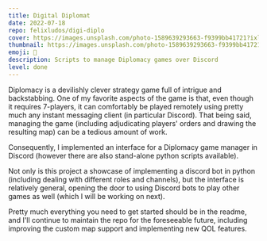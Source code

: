 ```yaml
---
title: Digital Diplomat
date: 2022-07-18
repo: felixludos/digi-diplo
cover: https://images.unsplash.com/photo-1589639293663-f9399bb41721?ixlib=rb-1.2.1&q=85&fm=jpg&crop=entropy&cs=srgb&ixid=eyJhcHBfaWQiOjYzOTIxfQ&w=1440
thumbnail: https://images.unsplash.com/photo-1589639293663-f9399bb41721?ixlib=rb-1.2.1&q=85&fm=jpg&crop=entropy&cs=srgb&ixid=eyJhcHBfaWQiOjYzOTIxfQ&w=480
emoji: 🎩
description: Scripts to manage Diplomacy games over Discord
level: done
---
```


Diplomacy is a devilishly clever strategy game full of intrigue and backstabbing. One of my favorite aspects of the game is that, even though it requires 7-players, it can comfortably be played remotely using pretty much any instant messaging client (in particular Discord). That being said, managing the game (including adjudicating players' orders and drawing the resulting map) can be a tedious amount of work.

Consequently, I implemented an interface for a Diplomacy game manager in Discord (however there are also stand-alone python scripts available).

Not only is this project a showcase of implementing a discord bot in python (including dealing with different roles and channels), but the interface is relatively general, opening the door to using Discord bots to play other games as well (which I will be working on next).

Pretty much everything you need to get started should be in the readme, and I'll continue to maintain the repo for the foreseeable future, including improving the custom map support and implementing new QOL features.

